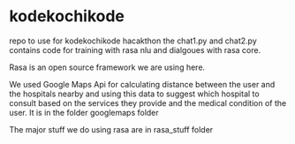 # kodekochikode
repo to use for kodekochikode hacakthon
the chat1.py and chat2.py contains code for training with rasa nlu and dialgoues with rasa core.


Rasa is an open source framework we are using here.


We used Google Maps Api for calculating distance between the user and the hospitals nearby and using this data to suggest which hospital to consult based on the services they provide and the medical condition of the user.
It is in the folder googlemaps folder



The major stuff we do using rasa are in rasa_stuff folder
